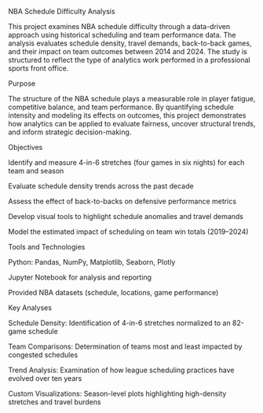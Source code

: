 NBA Schedule Difficulty Analysis

This project examines NBA schedule difficulty through a data-driven approach using historical scheduling and team performance data. The analysis evaluates schedule density, travel demands, back-to-back games, and their impact on team outcomes between 2014 and 2024. The study is structured to reflect the type of analytics work performed in a professional sports front office.

Purpose

The structure of the NBA schedule plays a measurable role in player fatigue, competitive balance, and team performance. By quantifying schedule intensity and modeling its effects on outcomes, this project demonstrates how analytics can be applied to evaluate fairness, uncover structural trends, and inform strategic decision-making.


Objectives

Identify and measure 4-in-6 stretches (four games in six nights) for each team and season

Evaluate schedule density trends across the past decade

Assess the effect of back-to-backs on defensive performance metrics

Develop visual tools to highlight schedule anomalies and travel demands

Model the estimated impact of scheduling on team win totals (2019–2024)


Tools and Technologies

Python: Pandas, NumPy, Matplotlib, Seaborn, Plotly

Jupyter Notebook for analysis and reporting

Provided NBA datasets (schedule, locations, game performance)


Key Analyses

Schedule Density: Identification of 4-in-6 stretches normalized to an 82-game schedule

Team Comparisons: Determination of teams most and least impacted by congested schedules

Trend Analysis: Examination of how league scheduling practices have evolved over ten years

Custom Visualizations: Season-level plots highlighting high-density stretches and travel burdens

